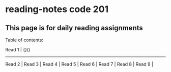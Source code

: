 # reading-notes code 201

## This page is for daily reading assignments

Table of contents:

Read 1 | {}()
------  ----- 
Read 2 |
Read 3 | 
Read 4 |
Read 5 |
Read 6 |
Read 7 | 
Read 8 |
Read 9 |
